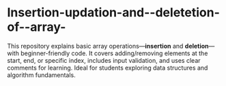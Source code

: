 # Insertion-updation-and--deletetion-of--array-
This repository explains basic array operations—**insertion** and **deletion**—with beginner-friendly code. It covers adding/removing elements at the start, end, or specific index, includes input validation, and uses clear comments for learning. Ideal for students exploring data structures and algorithm fundamentals.
